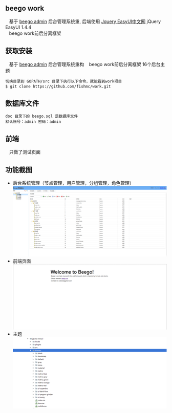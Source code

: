 ## beego work
    基于 [beego admin](https://github.com/beego/admin) 后台管理系统重,
    后端使用 [Jquery EasyUI中文网](http://www.jeasyui.net/demo/380.html) jQuery EasyUI 1.4.4</br>
    beego work前后分离框架

## 获取安装
    基于 [beego admin](https://github.com/beego/admin) 后台管理系统重构
    beego work前后分离框架
    16个后台主题

    切换目录到 GOPATH/src 目录下执行以下命令，就能看到work项目
    $ git clone https://github.com/fishmc/work.git

## 数据库文件
    doc 目录下的 beego.sql 是数据库文件
    默认账号：admin 密码：admin

## 前端
    只做了测试页面

## 功能截图
- 后台系统管理（节点管理，用户管理，分组管理，角色管理）
![image](https://github.com/fishmc/work/blob/master/doc/img/admin.png)
- 前端页面
![image](https://github.com/fishmc/work/blob/master/doc/img/home.png)
- 主题
![image](https://github.com/fishmc/work/blob/master/doc/img/themes.png)

